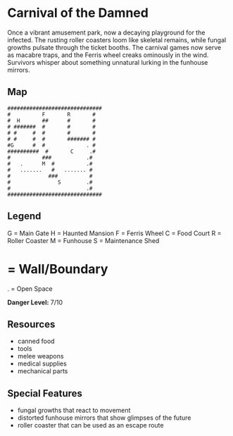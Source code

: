 # Carnival of the Damned

Once a vibrant amusement park, now a decaying playground for the infected. The rusting roller coasters loom like skeletal remains, while fungal growths pulsate through the ticket booths. The carnival games now serve as macabre traps, and the Ferris wheel creaks ominously in the wind. Survivors whisper about something unnatural lurking in the funhouse mirrors.

## Map

```
##############################
#          F       R       #
#  H       ##      #       #
# #######  #       #       #
# #     #  #       #       #
# #     #  #       ####### #
#G      #  #             . #
##########  #       C     .#
#          ###           .#
#   .      M  #          .#
#   .......   #   ....... #
#            ###          #
#               S        .#
#                        .#
##############################
```

## Legend

G = Main Gate
H = Haunted Mansion
F = Ferris Wheel
C = Food Court
R = Roller Coaster
M = Funhouse
S = Maintenance Shed
# = Wall/Boundary
. = Open Space

**Danger Level:** 7/10

## Resources

- canned food
- tools
- melee weapons
- medical supplies
- mechanical parts

## Special Features

- fungal growths that react to movement
- distorted funhouse mirrors that show glimpses of the future
- roller coaster that can be used as an escape route